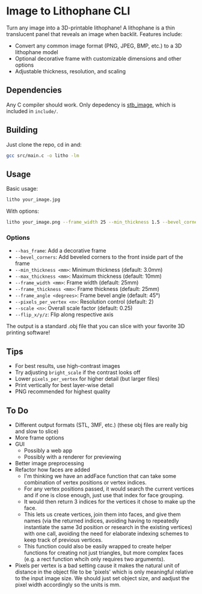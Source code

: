 # Image to Lithophane CLI 

Turn any image into a 3D-printable lithophane! A lithophane is a thin translucent panel that reveals an image when backlit. Features include:
- Convert any common image format (PNG, JPEG, BMP, etc.) to a 3D lithophane model
- Optional decorative frame with customizable dimensions and other options
- Adjustable thickness, resolution, and scaling

## Dependencies
Any C compiler should work. Only depedency is [stb_image](https://github.com/nothings/stb), which is included in `include/`.

## Building
Just clone the repo, cd in and:
```bash
gcc src/main.c -o litho -lm
```

## Usage
Basic usage:
```bash
litho your_image.jpg
```

With options:
```bash
litho your_image.png --frame_width 25 --min_thickness 1.5 --bevel_corners -o output.obj
```

### Options
- `--has_frame`: Add a decorative frame
- `--bevel_corners`: Add beveled corners to the front inside part of the frame
- `--min_thickness <mm>`: Minimum thickness (default: 3.0mm)
- `--max_thickness <mm>`: Maximum thickness (default: 10mm)
- `--frame_width <mm>`: Frame width (default: 25mm)
- `--frame_thickness <mm>`: Frame thickness (default: 25mm)
- `--frame_angle <degrees>`: Frame bevel angle (default: 45°)
- `--pixels_per_vertex <n>`: Resolution control (default: 2)
- `--scale <n>`: Overall scale factor (default: 0.25)
- `--flip_x/y/z`: Flip along respective axis

The output is a standard .obj file that you can slice with your favorite 3D printing software!

## Tips
- For best results, use high-contrast images
- Try adjusting `bright_scale` if the contrast looks off
- Lower `pixels_per_vertex` for higher detail (but larger files)
- Print vertically for best layer-wise detail
- PNG recommended for highest quality

## To Do
- Different output formats (STL, 3MF, etc.) (these obj files are really big and slow to slice)
- More frame options
- GUI
    - Possibly a web app
    - Possibly with a renderer for previewing
- Better image preprocessing
- Refactor how faces are added
    - I'm thinking we have an addFace function that can take some combination of vertex positions or vertex indices.
    - For any vertex positions passed, it would search the current vertices and if one is close enough, just use that index for face grouping.
    - It would then return 3 indices for the vertices it chose to make up the face.
    - This lets us create vertices, join them into faces, and give them names (via the returned indices, avoiding having to repeatedly instantiate the same 3d position or research in the existing vertices) with one call, avoiding the need for elaborate indexing schemes to keep track of previous vertices.
    - This function could also be easily wrapped to create helper functions for creating not just triangles, but more complex faces (e.g. a rect function whcih only requires two arguments).
- Pixels per vertex is a bad setting cause it makes the natural unit of distance in the object file to be 'pixels' which is only meaningful relative to the input image size. We should just set object size, and aadjust the pixel width accordingly so the units is mm.